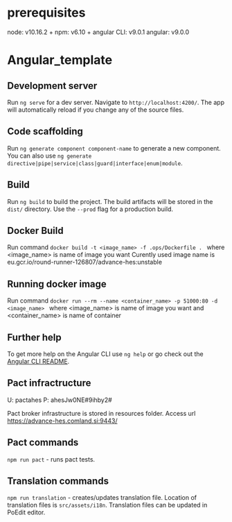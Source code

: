 # prerequisites
node: v10.16.2 +
npm: v6.10 + 
angular CLI: v9.0.1
angular: v9.0.0

# Angular_template

## Development server

Run `ng serve` for a dev server. Navigate to `http://localhost:4200/`. The app will automatically reload if you change any of the source files.

## Code scaffolding

Run `ng generate component component-name` to generate a new component. You can also use `ng generate directive|pipe|service|class|guard|interface|enum|module`.

## Build

Run `ng build` to build the project. The build artifacts will be stored in the `dist/` directory. Use the `--prod` flag for a production build.

## Docker Build

Run command  `docker build -t <image_name> -f .ops/Dockerfile . ` where <image_name> is name of image you want 
Curently used image name is eu.gcr.io/round-runner-126807/advance-hes:unstable

## Running docker image

Run command  `docker run --rm --name <container_name> -p 51000:80 -d <image_name> ` where <image_name> is name of image you want and <container_name> is name of container

## Further help

To get more help on the Angular CLI use `ng help` or go check out the [Angular CLI README](https://github.com/angular/angular-cli/blob/master/README.md).

## Pact infractructure

U: pactahes
P: ahesJw0NE#9ihby2#

Pact broker infrastructure is stored in resources folder.
Access url  https://advance-hes.comland.si:9443/ 

## Pact commands
`npm run pact` - runs pact tests.

## Translation commands
`npm run translation` - creates/updates translation file. Location of translation files is `src/assets/i18n`.
Translation files can be updated in PoEdit editor.
